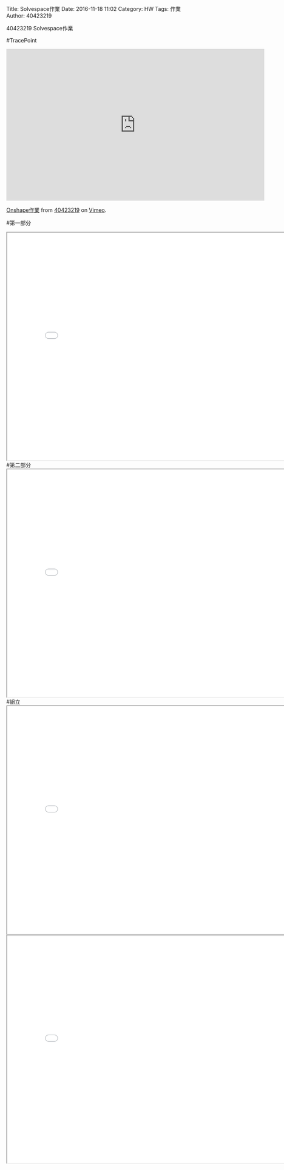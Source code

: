 Title: Solvespace作業
Date: 2016-11-18 11:02
Category: HW
Tags: 作業
Author: 40423219

40423219 Solvespace作業


<!-- PELICAN_END_SUMMARY -->
#TracePoint
<iframe src="https://player.vimeo.com/video/192072696" width="680" height="400" frameborder="0" webkitallowfullscreen mozallowfullscreen allowfullscreen></iframe>
<p><a href="https://vimeo.com/192072696">Onshape作業</a> from <a href="https://vimeo.com/user47671379">40423219</a> on <a href="https://vimeo.com">Vimeo</a>.</p>

#第一部分
<iframe src="./data/threejs/40423219p1.html" width="800" height="600"></iframe>
#第二部分
<iframe src="./../data/threejs/40423219p2.html" width="800" height="600"></iframe>
#組立
<iframe src="./../data/threejs/40423219p4.html" width="800" height="600"></iframe>
<iframe src="./../data/threejs/40423219p5.html" width="800" height="600"></iframe>